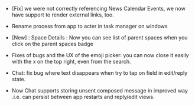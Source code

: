 - [Fix] we were not correctly referencing News Calendar Events, we now have support to render external links, too.

- Rename process from app to acter in task manager on windows

- [New] : Space Details : Now you can see list of parent spaces when you click on the parent spaces badge
- Fixes of bugs and the UX of the emoji picker: you can now close it easily with the x on the top right, even from the search.

- Chat: fix bug where text disappears when try to tap on field in edit/reply state.

- Now Chat supports storing unsent composed message in improved way .i.e. can persist between app restarts and reply/edit views.

